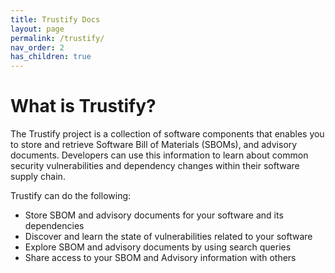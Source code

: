 ```yaml
---
title: Trustify Docs
layout: page
permalink: /trustify/
nav_order: 2
has_children: true
---
```


# What is Trustify?

The Trustify project is a collection of software components that enables you to
store and retrieve Software Bill of Materials (SBOMs), and advisory documents.
Developers can use this information to learn about common security
vulnerabilities and dependency changes within their software supply chain.

Trustify can do the following:

- Store SBOM and advisory documents for your software and its dependencies
- Discover and learn the state of vulnerabilities related to your software
- Explore SBOM and advisory documents by using search queries
- Share access to your SBOM and Advisory information with others
